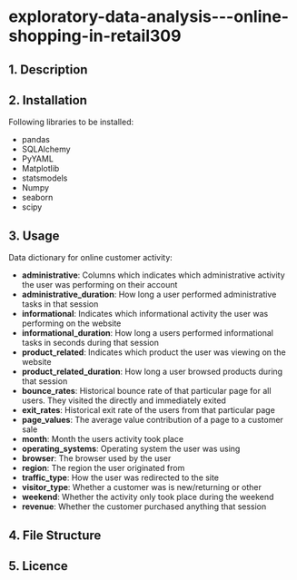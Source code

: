 # exploratory-data-analysis---online-shopping-in-retail309

## 1. Description

## 2. Installation
Following libraries to be installed:
- pandas
- SQLAlchemy
- PyYAML
- Matplotlib
- statsmodels
- Numpy
- seaborn
- scipy

## 3. Usage
Data dictionary for online customer activity:

- **administrative**: Columns which indicates which administrative activity the user was performing on their account
- **administrative_duration**: How long a user performed administrative tasks in that session
- **informational**: Indicates which informational activity the user was performing on the website
- **informational_duration**: How long a users performed informational tasks in seconds during that session
- **product_related**: Indicates which product the user was viewing on the website
- **product_related_duration**: How long a user browsed products during that session 
- **bounce_rates**: Historical bounce rate of that particular page for all users. They visited the directly and immediately exited
- **exit_rates**: Historical exit rate of the users from that particular page
- **page_values**: The average value contribution of a page to a customer sale
- **month**: Month the users activity took place
- **operating_systems**: Operating system the user was using
- **browser**: The browser used by the user
- **region**: The region the user originated from
- **traffic_type**: How the user was redirected to the site
- **visitor_type**: Whether a customer was is new/returning or other
- **weekend**: Whether the activity only took place during the weekend
- **revenue**: Whether the customer purchased anything that session

## 4. File Structure

## 5. Licence
